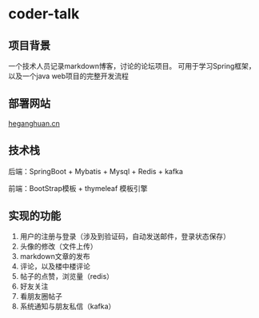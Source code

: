 # coder-talk
## 项目背景
一个技术人员记录markdown博客，讨论的论坛项目。 可用于学习Spring框架，以及一个java web项目的完整开发流程
## 部署网站
[heganghuan.cn](heganghuan.cn)
## 技术栈
后端：SpringBoot + Mybatis + Mysql + Redis + kafka

前端：BootStrap模板 + thymeleaf 模板引擎

## 实现的功能
1. 用户的注册与登录（涉及到验证码，自动发送邮件，登录状态保存）
2. 头像的修改（文件上传）
3. markdown文章的发布
4. 评论，以及楼中楼评论
5. 帖子的点赞，浏览量（redis）
6. 好友关注
7. 看朋友圈帖子
8. 系统通知与朋友私信（kafka）
